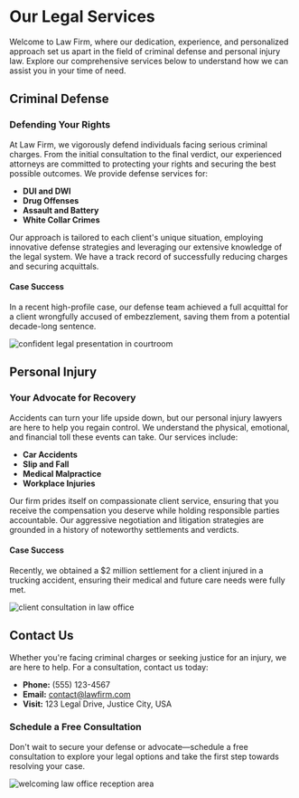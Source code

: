 # Our Legal Services

Welcome to Law Firm, where our dedication, experience, and personalized approach set us apart in the field of criminal defense and personal injury law. Explore our comprehensive services below to understand how we can assist you in your time of need.

## Criminal Defense

### Defending Your Rights

At Law Firm, we vigorously defend individuals facing serious criminal charges. From the initial consultation to the final verdict, our experienced attorneys are committed to protecting your rights and securing the best possible outcomes. We provide defense services for:

- **DUI and DWI**
- **Drug Offenses**
- **Assault and Battery**
- **White Collar Crimes**

Our approach is tailored to each client's unique situation, employing innovative defense strategies and leveraging our extensive knowledge of the legal system. We have a track record of successfully reducing charges and securing acquittals.

#### Case Success

In a recent high-profile case, our defense team achieved a full acquittal for a client wrongfully accused of embezzlement, saving them from a potential decade-long sentence.

![confident legal presentation in courtroom](/images/services-image-0-1746664114750.webp)

## Personal Injury

### Your Advocate for Recovery

Accidents can turn your life upside down, but our personal injury lawyers are here to help you regain control. We understand the physical, emotional, and financial toll these events can take. Our services include:

- **Car Accidents**
- **Slip and Fall**
- **Medical Malpractice**
- **Workplace Injuries**

Our firm prides itself on compassionate client service, ensuring that you receive the compensation you deserve while holding responsible parties accountable. Our aggressive negotiation and litigation strategies are grounded in a history of noteworthy settlements and verdicts.

#### Case Success

Recently, we obtained a $2 million settlement for a client injured in a trucking accident, ensuring their medical and future care needs were fully met.

![client consultation in law office](/images/services-image-1-1746664130514.webp)

## Contact Us

Whether you're facing criminal charges or seeking justice for an injury, we are here to help. For a consultation, contact us today:

- **Phone:** (555) 123-4567
- **Email:** contact@lawfirm.com
- **Visit:** 123 Legal Drive, Justice City, USA

### Schedule a Free Consultation

Don't wait to secure your defense or advocate—schedule a free consultation to explore your legal options and take the first step towards resolving your case.

![welcoming law office reception area](/images/services-image-2-1746664146280.webp)